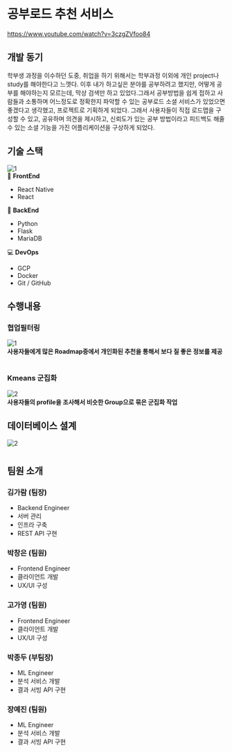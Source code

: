 # 공부로드 추천 서비스
https://www.youtube.com/watch?v=3czgZVfoo84

## 개발 동기
학부생 과정을 이수하던 도중, 취업을 하기 위해서는 학부과정 이외에 개인 project나 study를 해야한다고 느꼇다. 이후 내가 하고싶은 분야를 공부하려고 했지만, 어떻게 공부를 해야하는지 모르는데, 막상 검색만 하고 있었다.그래서 공부방법을 쉽게 접하고 사람들과 소통하며 어느정도로 정확한지 파악할 수 있는 공부로드 소셜 서비스가 있었으면 좋겠다고 생각했고, 프로젝트로 기획하게 되었다. 그래서 사용자들이 직접 로드맵을 구성할 수 있고, 공유하며 의견을 제시하고, 신뢰도가 있는 공부 방법이라고 피드백도 해줄 수 있는 소셜 기능을 가진 어플리케이션을 구상하게 되었다.

## 기술 스택
![1](https://user-images.githubusercontent.com/55770741/130020234-f502dbe6-3c2c-420f-8d63-738826390740.JPG)  
:apple: **FrontEnd**
+ React Native
+ React

:green_apple: **BackEnd**
+ Python
+ Flask
+ MariaDB

:computer: **DevOps**
+ GCP
+ Docker
+ Git / GitHub

## 수행내용
### 협업필터링
![1](https://user-images.githubusercontent.com/55770741/130021565-32c218bb-6884-4ce2-86b4-3e1b282f86ee.JPG)  
**사용자들에게 많은 Roadmap중에서 개인화된 추천을 통해서 보다 질 좋은 정보를 제공**  
#  
#  
### Kmeans 군집화
![2](https://user-images.githubusercontent.com/55770741/130021569-66de3e5f-29b6-483d-8c01-e28432b6c5a9.JPG)  
**사용자들의 profile을 조사해서 비슷한 Group으로 묶은 군집화 작업**
## 데이터베이스 셜계
![2](https://user-images.githubusercontent.com/55770741/130020238-e92c0850-e6cb-43ac-919b-cd2e3cd8bb91.JPG)

#
#

## 팀원 소개
### 김가람 (팀장)
+ Backend Engineer
+ 서버 관리
+ 인프라 구축
+ REST API 구현

### 박창은 (팀원)
+ Frontend Engineer
+ 클라이언트 개발
+ UX/UI 구성

### 고가영 (팀원)
+ Frontend Engineer
+ 클라이언트 개발
+ UX/UI 구성

### 박종두 (부팀장)
+ ML Engineer
+ 분석 서비스 개발
+ 결과 서빙 API 구현

### 장예진 (팀원)
+ ML Engineer
+ 분석 서비스 개발
+ 결과 서빙 API 구현
